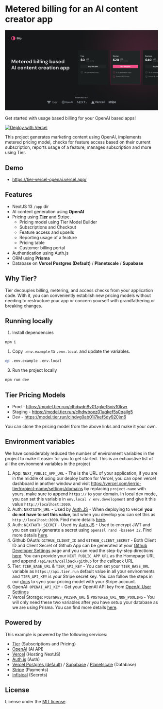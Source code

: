 # Metered billing for an AI content creator app

![Blip - Metered billing based AI content creator app](/src/app/opengraph-image.png)

Get started with usage based billing for your OpenAI based apps!

[![Deploy with Vercel](https://vercel.com/button)](https://vercel.com/new/clone?repository-url=https%3A%2F%2Fgithub.com%2Ftierrun%2Ftier-vercel-openai&env=NEXT_PUBLIC_APP_URL,NEXTAUTH_SECRET,GITHUB_CLIENT_ID,GITHUB_CLIENT_SECRET,TIER_BASE_URL,TIER_API_KEY,OPENAI_API_KEY&envDescription=All%20the%20environment%20variables%20mentioned%20here%20are%20described%20in%20detail%20in%20this%20link.&envLink=https%3A%2F%2Fgithub.com%2Ftierrun%2Ftier-vercel-openai%23environment-variables&project-name=tier-vercel-openai&repository-name=tier-vercel-openai&demo-title=Metered%20billing%20for%20an%20AI%20content%20creator%20app&demo-description=This%20project%20generates%20marketing%20content%20using%20OpenAI%2C%20implements%20metered%20pricing%20model%2C%20checks%20for%20feature%20access%20based%20on%20their%20current%20subscription%2C%20reports%20usage%20of%20a%20feature%2C%20manages%20subscription%20and%20more%20using%20Tier.&demo-url=https%3A%2F%2Ftier-vercel-openai.vercel.app%2F&demo-image=https%3A%2F%2Ftier-vercel-openai.vercel.app%2Fog.jpg&install-command=npm%20install%20--force&stores=%5B%7B"type"%3A"postgres"%7D%5D&)

This project generates marketing content using OpenAI, implements metered pricing model, checks for feature access based on their current subscription, reports usage of a feature, manages subscription and more using Tier.

## Demo

- https://tier-vercel-openai.vercel.app/

## Features

- NextJS 13 `/app` dir
- AI content generation using **OpenAI**
- Pricing using **[Tier](<(https://tier.run)>)** and Stripe.
  - Pricing model using Tier Model Builder
  - Subscriptions and Checkout
  - Feature access and upsells
  - Reporting usage of a feature
  - Pricing table
  - Customer billing portal
- Authentication using Auth.js
- ORM using **Prisma**
- Database on **Vercel Postgres (Default)** / **Planetscale** / **Supabase**

## Why Tier?

Tier decouples billing, metering, and access checks from your application code. With it, you can conveniently establish new pricing models without needing to restructure your app or concern yourself with grandfathering or breaking changes.

## Running locally

1. Install dependencies

```bash
npm i
```

1. Copy `.env.example` to `.env.local` and update the variables.

```bash
cp .env.example .env.local
```

3. Run the project locally

```bash
npm run dev
```

## Tier Pricing Models

- Prod - https://model.tier.run/clhdwdn8v01zgkef5viv10kwr
- Staging - https://model.tier.run/clhdwboez01uqkef5s0qailg5
- Dev - https://model.tier.run/clhdvg0ab01i7kef5dy920jm6

You can clone the pricing model from the above links and make it your own.

## Environment variables

We have considerably reduced the number of environment variables in the project to make it easier for you to get started. This is an exhaustive list of all the environment variables in the project

1. App: `NEXT_PUBLIC_APP_URL` - The is the URL of your application, if you are in the middle of using our deploy button for Vercel, you can open vercel dashboard in another window and visit https://vercel.com/jerric-tier/project-name/settings/domains by replacing `project-name` with yours, make sure to append `https://` to your domain. In local dev mode, you can set this variable in `env.local / env.development` and give it this value `http://localhost:3000`.
2. Auth: `NEXTAUTH_URL` - Used by [Auth.JS](https://authjs.dev/) - When deploying to vercel **you do not have to set this value**, but when you develop you can set this as `http://localhost:3000`. Find more details [here](https://next-auth.js.org/configuration/options#nextauth_url).
3. Auth: `NEXTAUTH_SECRET` - Used by [Auth.JS](https://authjs.dev/) - Used to encrypt JWT and you can easily generate a secret using `openssl rand -base64 32`. Find more details [here](https://next-auth.js.org/configuration/options#nextauth_secret).
4. Github OAuth: `GITHUB_CLIENT_ID` and `GITHUB_CLIENT_SECRET` - Both Client ID and Client Secret of Github App can be generated at your [Github Developer Settings](https://github.com/settings/developers) page and you can read the step-by-step directions [here](https://docs.github.com/en/apps/oauth-apps/building-oauth-apps/creating-an-oauth-app). You can provide your `NEXT_PUBLIC_APP_URL` as the Homepage URL and append `/api/auth/callback/github` for the callback URL
5. Tier: `TIER_BASE_URL` & `TIER_API_KEY` - You can set your `TIER_BASE_URL` variable as `https://api.tier.run` default value in all your environments and `TIER_API_KEY` is your Stripe secret key. You can follow the steps in our [docs](https://www.tier.run/docs/quickstarts/create-pricing-model#5-sync-with-stripe) to sync your pricing model with your Stripe account.
6. OpenAI: `OPENAI_API_KEY` - Get your OpenAI API key from [OpenAI User Settings](https://platform.openai.com/account/api-keys)
7. Vercel Storage: `POSTGRES_PRISMA_URL` & `POSTGRES_URL_NON_POOLING` - You will only need these two variables after you have setup your database as we are using Prisma. You can find more details [here](https://vercel.com/docs/storage/vercel-postgres/quickstart).

## Powered by

This example is powered by the following services:

- [Tier](https://tier.run) (Subscriptions and Pricing)
- [OpenAI](https://openai.com/) (AI API)
- [Vercel](https://vercel.com/) (Hosting NextJS)
- [Auth.js](https://authjs.dev/) (Auth)
- [Vercel Postgres (default)](https://vercel.com/storage/postgres) / [Supabase](https://supabase.com/) / [Planetscale](https://planetscale.com/) (Database)
- [Stripe](https://stripe.com/) (Payments)
- [Infisical](https://infisical.com/) (Secrets)

## License

License under the [MIT license](/LICENSE.md).
